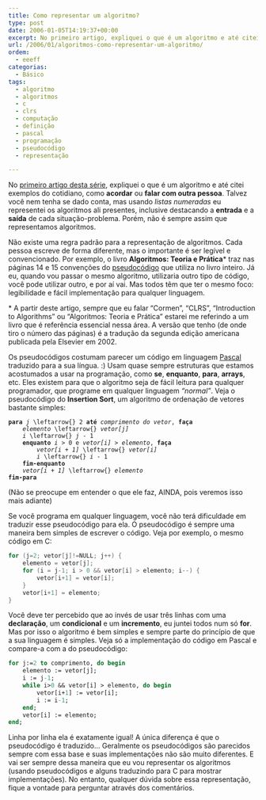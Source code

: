```yaml
---
title: Como representar um algoritmo?
type: post
date: 2006-01-05T14:19:37+00:00
excerpt: No primeiro artigo, expliquei o que é um algoritmo e até citei exemplos do cotidiano, como "acordar" ou "falar com outra pessoa". Talvez você nem tenha se dado conta, mas usando listas numeradas eu representei os algoritmos ali presentes, inclusive destacando a entrada e a saída de cada situação-problema. Mas não é sempre assim que representamos algoritmos.
url: /2006/01/algoritmos-como-representar-um-algoritmo/
ordem:
  - eeeff
categorias:
  - Básico
tags:
  - algoritmo
  - algoritmos
  - c
  - clrs
  - computação
  - definição
  - pascal
  - programação
  - pseudocódigo
  - representação

---
```

No [primeiro artigo desta série][1], expliquei o que é um algoritmo e até citei exemplos do cotidiano, como **acordar** ou **falar com outra pessoa**. Talvez você nem tenha se dado conta, mas usando _listas numeradas_ eu representei os algoritmos ali presentes, inclusive destacando a **entrada** e a **saída** de cada situação-problema. Porém, não é sempre assim que representamos algoritmos.

Não existe uma regra padrão para a representação de algoritmos. Cada pessoa escreve de forma diferente, mas o importante é ser legível e convencionado. Por exemplo, o livro **Algoritmos: Teoria e Prática**\* traz nas páginas 14 e 15 convenções do [pseudocódigo][2] que utiliza no livro inteiro. Já eu, quando vou passar o mesmo algoritmo, utilizaria outro tipo de código, você pode utilizar outro, e por aí vai. Mas todos têm que ter o mesmo foco: legibilidade e fácil implementação para qualquer linguagem.

\* A partir deste artigo, sempre que eu falar “Cormen”, “CLRS”, “Introduction to Algorithms” ou “Algoritmos: Teoria e Prática” estarei me referindo a um livro que é referência essencial nessa área. A versão que tenho (de onde tiro o número das páginas) é a tradução da segunda edição americana publicada pela Elsevier em 2002.

Os pseudocódigos costumam parecer um código em linguagem [Pascal][3] traduzido para a sua língua. :) Usam quase sempre estruturas que estamos acostumados a usar na programação, como **se**, **enquanto**, **para**, **arrays**, etc. Eles existem para que o algoritmo seja de fácil leitura para qualquer programador, que programe em qualquer linguagem _“normal”_. Veja o pseudocódigo do **Insertion Sort**, um algoritmo de ordenação de vetores bastante simples:

<pre><code><strong>para</strong> <em>j</em> <span class="tex-render">\leftarrow{}</span> 2 <strong>até</strong> <em>comprimento do vetor</em>, <strong>faça</strong>
    <em>elemento</em> <span class="tex-render">\leftarrow{}</span> <em>vetor[j]</em>
    <em>i</em> <span class="tex-render">\leftarrow{}</span> <em>j</em> - 1
    <strong>enquanto</strong> <em>i</em> > 0 e <em>vetor[i]</em> > <em>elemento</em>, <strong>faça</strong>
        <em>vetor[i + 1]</em> <span class="tex-render">\leftarrow{}</span> <em>vetor[i]</em>
        <em>i</em> <span class="tex-render">\leftarrow{}</span> <em>i</em> - 1
    <strong>fim-enquanto</strong>
    <em>vetor[i + 1]</em> <span class="tex-render">\leftarrow{}</span> <em>elemento</em>
<strong>fim-para</strong></code></pre>

(Não se preocupe em entender o que ele faz, AINDA, pois veremos isso mais adiante)

Se você programa em qualquer linguagem, você não terá dificuldade em traduzir esse pseudocódigo para ela. O pseudocódigo é sempre uma maneira bem simples de escrever o código. Veja por exemplo, o mesmo código em C:

```c
for (j=2; vetor[j]!=NULL; j++) {
    elemento = vetor[j];
    for (i = j-1; i > 0 && vetor[i] > elemento; i--) {
        vetor[i+1] = vetor[i];
    }
    vetor[i+1] = elemento;
}
```

Você deve ter percebido que ao invés de usar três linhas com uma **declaração**, um **condicional** e um **incremento**, eu juntei todos num só **for**. Mas por isso o algoritmo é bem simples e sempre parte do princípio de que a sua linguagem é simples. Veja só a implementação do código em Pascal e compare-a com a do pseudocódigo:

```pascal
for j:=2 to comprimento, do begin
    elemento := vetor[j];
    i := j-1;
    while i>0 && vetor[i] > elemento, do begin
        vetor[i+1] := vetor[i];
        i := i-1;
    end;
    vetor[i] := elemento;
end;
```

Linha por linha ela é exatamente igual! A única diferença é que o pseudocódigo é traduzido… Geralmente os pseudocódigos são parecidos sempre com essa base e suas implementações não são muito diferentes. E vai ser sempre dessa maneira que eu vou representar os algoritmos (usando pseudocódigos e alguns traduzindo para C para mostrar implementações). No entanto, qualquer dúvida sobre essa representação, fique a vontade para perguntar através dos comentários.

 [1]: /2006/01/algoritmos-o-que-e-um-algoritmo/
 [2]: http://pt.wikipedia.org/wiki/Pseudoc%C3%B3digo
 [3]: http://pt.wikipedia.org/wiki/Pascal_%28linguagem_de_programa%C3%A7%C3%A3o%29


